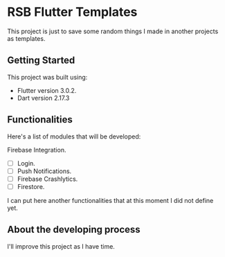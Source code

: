 # RSB Flutter Templates

This project is just to save some random things I made in another projects as templates.

## Getting Started

This project was built using:

- Flutter version 3.0.2.
- Dart version 2.17.3

## Functionalities

Here's a list of modules that will be developed:

Firebase Integration.

- [ ] Login.
- [ ] Push Notifications.
- [ ] Firebase Crashlytics.
- [ ] Firestore.

I can put here another functionalities that at this moment I did not define yet.

## About the developing process

I'll improve this project as I have time.
